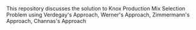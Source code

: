 This repository discusses the solution to Knox Production Mix Selection Problem using Verdegay's Approach, Werner's Approach, Zimmermann's Approach, Channas's Approach
